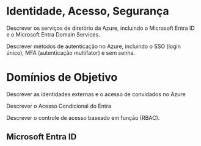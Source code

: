 # Identidade, Acesso, Segurança

Descrever os serviços de diretório da Azure, incluindo o Microsoft Entra ID e o Microsoft Entra Domain Services.

Descrever métodos de autenticação no Azure, incluindo o SSO (login único), MFA (autenticação multifator) e sem senha.

# Domínios de Objetivo

Descrever as identidades externas e o acesso de convidados no Azure

Descrever o Acesso Condicional do Entra

Descrever o controle de acesso baseado em função (RBAC).

## Microsoft Entra ID